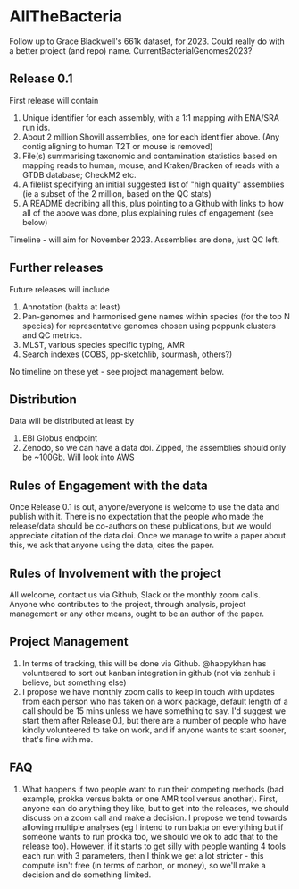 # AllTheBacteria
Follow up to Grace Blackwell's 661k dataset, for 2023.
Could really do with a better project (and repo) name. CurrentBacterialGenomes2023?

## Release 0.1
First release will contain
1. Unique identifier for each assembly, with a 1:1 mapping with ENA/SRA run ids.
2. About 2 million Shovill assemblies, one for each identifier above. (Any contig aligning to human T2T or mouse is removed)
3. File(s) summarising taxonomic and contamination statistics based on mapping reads to human, mouse, and Kraken/Bracken of reads with a GTDB database; CheckM2 etc.
4. A filelist specifying an initial suggested list of "high quality" assemblies (ie a subset of the 2 million, based on the QC stats)
5. A README decribing all this, plus pointing to a Github with links to how all of the above was done, plus explaining rules of engagement (see below)

Timeline - will aim for November 2023. Assemblies are done, just QC left.

## Further releases
Future releases will include
1. Annotation (bakta at least)
2. Pan-genomes and harmonised gene names within species (for the top N species) for representative genomes chosen using poppunk clusters and QC metrics.
3. MLST, various species specific typing, AMR
4. Search indexes (COBS, pp-sketchlib, sourmash, others?)

No timeline on these yet - see project management below.

## Distribution
Data will be distributed at least by
1. EBI Globus endpoint
2. Zenodo, so we can have a data doi. Zipped, the assemblies should only be ~100Gb.
Will look into AWS

## Rules of Engagement with the data
Once Release 0.1 is out, anyone/everyone is welcome to use the data and publish with it. There is no expectation that the people who made the release/data should be co-authors on these publications, but we would appreciate citation of the data doi. Once we manage to write a paper about this, we ask that anyone using the data, cites the paper. 

## Rules of Involvement with the project
All welcome, contact us via Github, Slack or the monthly zoom calls. Anyone who contributes to the project, through analysis, project management or any other means, ought to be an author of the paper. 

## Project Management
1. In terms of tracking, this will be done via Github. @happykhan has volunteered to sort out kanban integration in github (not via zenhub i believe, but something else)
2. I propose we have monthly zoom calls to keep in touch with updates from each person who has taken on a work package, default length of a call should be 15 mins unless we have something to say. I'd suggest we start them after Release 0.1, but there are a number of people who have kindly volunteered to take on work, and if anyone wants to start sooner, that's fine with me.

## FAQ
1. What happens if two people want to run their competing methods (bad example, prokka versus bakta or one AMR tool versus another). First, anyone can do anything they like, but to get into the releases, we should discuss on a zoom call and make a decision. I propose we tend towards allowing multiple analyses (eg I intend to run bakta on everything but if someone wants to run prokka too, we should we ok to add that to the release too). However, if it starts to get silly with people wanting 4 tools each run with 3 parameters, then I think we get a lot stricter - this compute isn't free (in terms of carbon, or money), so we'll make a decision and do something limited. 

